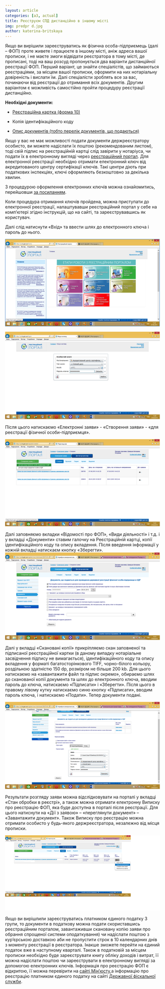 ```yaml
---
layout: article
categories: [a3, actual]
title: Реєструєм СПД дистанційно в іншому місті 
img: predpr d.jpg
author: katerina-britskaya
--- 
```

Якщо ви вирішили зареєструватись як фізична особа-підприємець (далі – ФОП) проте живете і працюєте в іншому місті, аніж адреса вашої прописки, і не маєте змоги відвідати реєстратора в тому місті, де прописані, тоді на ваш розсуд пропонується два варіанти 
дистанційної реєстрації ФОП. Перший варіант, це знайти спеціалістів, що займаються реєстраціями, за місцем вашої прописки, 
оформити на них нотаріальну довіреність і вислати їм. Далі спеціалісти зроблять все за вас, починаючи від реєстрації до
отримання всіх документів. Другим варіантом є можливість самостійно пройти процедуру реєстрації дистанційно. 

**Необхідні документи:** 

* [Реєстраційна картка (форма 10)](/pdf/Форма%2010.doc)

* Копія ідентифікаційного коду

* [Опис документів (тобто перелік документів, що подаються)](/pdf/Опис%20вкладення.docx)

Якщо у вас не має можливості подати документи держреєстратору особисто, ви можете надіслати їх поштою (рекомендованим листом), 
тоді свій підпис на реєстраційній картці слід завірити у нотаріуса, чи подати їх  в електронному вигляді через [реєстраційний
портал](http://rp.irc.gov.ua). Для електронної реєстрації необхідно отримати електронний ключ від акредитованого центру 
сертифікації ключів. Такі центри діють при податкових інспекціях, ключі оформляють безкоштовно за декілька хвилин. 

З процедурою оформлення електронних ключів можна ознайомитись, перейшовши [за посиланням](http://www.acskidd.gov.ua/r_kor).

Коли процедура отримання ключів пройдена, можна приступати до електронної реєстрації, налаштувавши реєстраційний портал у 
себе на комп’ютері згідно інструкцій, що на сайті, та зареєструвавшись як користувач.

Далі слід натиснути «Вхід» та ввести шлях до електронного ключа і пароль до нього.

![/images/Perw%20skrin%20K.png](/images/Perw%20skrin%20K.png)

![/images/2skr%20K.png](/images/2skr%20K.png)
 
 
Після цього натискаємо «Електронні заяви» - «Створення заяви» - «для реєстрації фізичної особи-підприємця».

![/images/3%20skrK.png](/images/3%20skrK.png)
 
Далі заповняємо вкладки «Відомості про ФОП», «Види діяльності» і т.д. і у вкладці «Документи» ставим галочку на
Реєстраційній картці, копії ідентифікаційного коду та опису вкладення. Після введення інформації у кожній вкладці 
натискаєм кнопку «Зберегти».
 ![/images/reyestrport.png](/images/reyestrport.png)

Далі у вкладці  «Скановані копії»  прикріпляємо скан заповненої та підписаної  реєстраційної картки (в даному випадку
нотаріальне засвідчення підпису не вимагається), ідентифікаційного коду та опису вкладення у форматі  багатосторінкового 
TIFF, чорно-білого кольору, роздільною здатністю 150 dp, розміром не більше 200 kb. Для цього натискаємо на «завантажити файл 
та підпис окремо», обираємо шлях до сканованої копії документа та шлях до електронного ключа, вводим пароль до ключа, 
натискаємо «Підписати» і «Зберегти». Після цього в правому лівому кутку натискаємо синю кнопку «Підписати», вводим пароль 
ключа, і натискаємо «Подати». Тепер документи подані.

![/images/5skrK.png](/images/5skrK.png)
 
Результати розгляду заяви можна відслідковувати на порталі у вкладці «Стан обробки в реєстрі», а також можна отримати 
електронну Виписку про реєстрацію ФОП, яка буде доступна в порталі після реєстрації.  Для цього натиснути на «Дії з заявою» –
«переглянути документ» – «Завантажити документ». Також Виписку про реєстрацію можна отримати особисто у будь-якого 
держреєстратора, незалежно від місця прописки.

![/images/6skrK.png](/images/6skrK.png)

Якщо ви вирішлили зареєструватись платником єдиного податку 3 групи, то документи в податкову можна подати скориставшись
реєстраційним порталом, завантаживши скановану копію заяви про обрання спрощеної системи оподаткування) чи надіслати поштою 
з кур’єрською доставкою аби не пропустити строк в 10 календарних днів з моменту реєстрації в реєстратора. Інакше зможете 
перейти на єдиний податок вже в наступному кварталі. Також в податковій за місцем прописки необхідно буде зареєструвати книгу
обліку доходів і витрат, її можна надіслати поштою чи зареєструвати в електронному вигляді за допомогою електронних ключів.
Інформація про реєстрацію ФОП є відкритою, її можна перевірити на [сайті Мін’юсту](https://usr.minjust.gov.ua/ua/freesearch),а інформацію про реєстрацію платником єдиного податку на сайті [Державної фіскальної служби](http://www.sfs.gov.ua/rpep).
